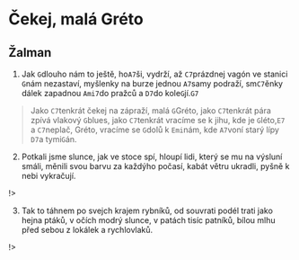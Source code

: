 # Čekej, malá Gréto
## Žalman

1. Jak `G`dlouho nám to ještě, ho`A7`ši, vydrží,
až `C7`prázdnej vagón ve stanici `G`nám nezastaví,
myšlenky na burze jednou `A7`samy podraží,
sm`C7`ěnky dálek zapadnou `Ami7`do pražců a `D7`do kole`G`jí.`G7`

> Jako `C7`tenkrát čekej na zápraží, malá `G`Gréto,
jako `C7`tenkrát pára zpívá vlakový `G`blues,
jako `C7`tenkrát vracíme se k jihu, kde je `G`léto,`E7`
a `C7`neplač, Gréto, vracíme se `G`dolů k `Emi`nám,
kde `A7`voní starý lípy `D7`a tymi`G`án.

2. Potkali jsme slunce, jak ve stoce spí,
hloupí lidi, který se mu na výsluní smáli,
měnili svou barvu za každýho počasí,
kabát větru ukradli, pyšně k nebi vykračují.

!>

3. Tak to táhnem po svejch krajem rybníků,
od souvrati podél trati jako hejna ptáků,
v očích modrý slunce, v patách tisíc patníků,
bílou mlhu před sebou z lokálek a rychlovlaků.

!>
